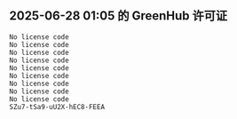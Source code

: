 ## 2025-06-28 01:05 的 GreenHub 许可证
```
No license code
No license code
No license code
No license code
No license code
No license code
No license code
No license code
No license code
SZu7-tSa9-uU2X-hEC8-FEEA
```
